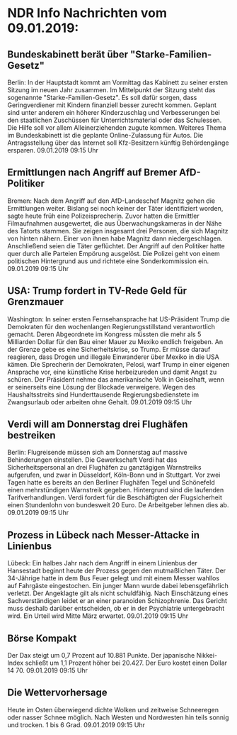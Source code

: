 # NDR Info Nachrichten vom 09.01.2019:


## Bundeskabinett berät über "Starke-Familien-Gesetz"
Berlin: In der Hauptstadt kommt am Vormittag das Kabinett zu seiner ersten Sitzung im neuen Jahr zusammen. Im Mittelpunkt der Sitzung steht das sogenannte "Starke-Familien-Gesetz". Es soll dafür sorgen, dass Geringverdiener mit Kindern finanziell besser zurecht kommen. Geplant sind unter anderem ein höherer Kinderzuschlag und Verbesserungen bei den staatlichen Zuschüssen für Unterrichtsmaterial oder das Schulessen. Die Hilfe soll vor allem Alleinerziehenden zugute kommen. Weiteres Thema im Bundeskabinett ist die geplante Online-Zulassung für Autos. Die Antragsstellung über das Internet soll Kfz-Besitzern künftig Behördengänge ersparen. 09.01.2019 09:15 Uhr 

## Ermittlungen nach Angriff auf Bremer  AfD-Politiker
Bremen: Nach dem Angriff auf den AfD-Landeschef Magnitz gehen die Ermittlungen weiter. Bislang sei noch keiner der Täter identifiziert worden, sagte heute früh eine Polizeisprecherin. Zuvor hatten die Ermittler Filmaufnahmen ausgewertet, die aus Überwachungskameras in der Nähe des Tatorts stammen. Sie zeigen insgesamt drei Personen, die sich Magnitz von hinten nähern. Einer von ihnen habe Magnitz dann niedergeschlagen. Anschließend seien die Täter geflüchtet. Der Angriff auf den Politiker hatte quer durch alle Parteien Empörung ausgelöst. Die Polizei geht von einem politischen Hintergrund aus und richtete eine Sonderkommission ein. 09.01.2019 09:15 Uhr 

## USA: Trump fordert in TV-Rede Geld für Grenzmauer
Washington: In seiner ersten Fernsehansprache hat US-Präsident Trump die Demokraten für den wochenlangen Regierungsstillstand verantwortlich gemacht. Deren Abgeordnete im Kongress müssten die mehr als 5 Milliarden Dollar für den Bau einer Mauer zu Mexiko endlich freigeben. An der Grenze gebe es eine Sicherheitskrise, so Trump. Er müsse darauf reagieren, dass Drogen und illegale Einwanderer über Mexiko in die USA kämen. Die Sprecherin der Demokraten, Pelosi, warf Trump in einer eigenen Ansprache vor, eine künstliche Krise herbeizureden und damit Angst zu schüren. Der Präsident nehme das amerikanische Volk in Geiselhaft, wenn er seinerseits eine Lösung der Blockade verweigere. Wegen des Haushaltsstreits sind Hunderttausende Regierungsbedienstete im Zwangsurlaub oder arbeiten ohne Gehalt. 09.01.2019 09:15 Uhr 

## Verdi will am Donnerstag drei Flughäfen bestreiken
Berlin: Flugreisende müssen sich am Donnerstag auf massive Behinderungen einstellen. Die Gewerkschaft Verdi hat das Sicherheitspersonal an drei Flughäfen zu ganztägigen Warnstreiks aufgerufen, und zwar in Düsseldorf, Köln-Bonn und in Stuttgart. Vor zwei Tagen hatte es bereits an den Berliner Flughäfen Tegel und Schönefeld einen mehrstündigen Warnstreik gegeben. Hintergrund sind die laufenden Tarifverhandlungen. Verdi fordert für die Beschäftigten der Flugsicherheit einen Stundenlohn von bundesweit 20 Euro. De Arbeitgeber lehnen dies ab. 09.01.2019 09:15 Uhr 

## Prozess in Lübeck nach Messer-Attacke in Linienbus
Lübeck: Ein halbes Jahr nach dem Angriff in einem Linienbus der Hansestadt beginnt heute der Prozess gegen den mutmaßlichen Täter. Der 34-Jährige hatte in dem Bus Feuer gelegt und mit einem Messer wahllos auf Fahrgäste eingestochen. Ein junger Mann wurde dabei  lebensgefährlich verletzt. Der Angeklagte gilt als nicht schuldfähig. Nach Einschätzung eines Sachverständigen leidet er an einer paranoiden Schizophrenie. Das Gericht muss deshalb darüber entscheiden, ob er in der Psychiatrie untergebracht wird. Ein Urteil wird Mitte März erwartet. 09.01.2019 09:15 Uhr 

## Börse Kompakt
Der Dax steigt um 0,7 Prozent auf 10.881 Punkte. Der japanische Nikkei-Index schließt um 1,1 Prozent höher bei 20.427. Der Euro kostet einen Dollar 14 70. 09.01.2019 09:15 Uhr 

## Die Wettervorhersage
Heute im Osten überwiegend dichte Wolken und zeitweise Schneeregen oder nasser Schnee möglich. Nach Westen und Nordwesten hin teils sonnig und trocken. 1 bis 6 Grad. 09.01.2019 09:15 Uhr 
